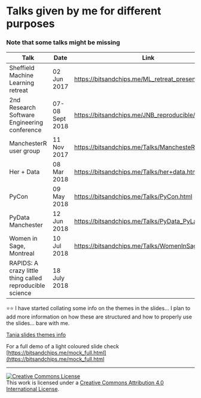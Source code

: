 # Talks given by me for different purposes
### Note that some talks might be missing

| Talk                                                     | Date             | Link                                                                                                       |
| -------------------------------------------------------- | ---------------- | ---------------------------------------------------------------------------------------------------------- |
| Sheffield Machine Learning retreat                       | 02 Jun 2017      | [https://bitsandchips.me/ML_retreat_presentation/ ](https://bitsandchips.me/ML_retreat_presentation/)      |
| 2nd Research Software Engineering conference             | 07- 08 Sept 2018 | [https://bitsandchips.me/JNB_reproducible/  ](https://bitsandchips.me/JNB_reproducible/)                   |
| ManchesterR user group                                   | 11 Nov 2017      | [https://bitsandchips.me/Talks/ManchesteR.html ](https://bitsandchips.me/Talks/ManchesteR.html)            |
| Her + Data                                               | 08 Mar 2018      | [https://bitsandchips.me/Talks/her+data.html ](https://bitsandchips.me/Talks/her+data.html)                |
| PyCon                                                    | 09 May 2018      | [https://bitsandchips.me/Talks/PyCon.html  ](https://bitsandchips.me/Talks/PyCon.html)                     |
| PyData Manchester                                        | 12 Jun 2018      | [https://bitsandchips.me/Talks/PyData_PyLadies.html  ](https://bitsandchips.me/Talks/PyData_PyLadies.html) |
| Women in Sage, Montreal                                  | 10 Jul 2018      | [https://bitsandchips.me/Talks/WomenInSage.html  ](https://bitsandchips.me/Talks/WomenInSage.html)         |
| RAPIDS: A crazy little thing called reproducible science | 18 July 2018     |                                                                                                            | [https://bitsandchips.me/Talks/RAPIDS.html  ](https://bitsandchips.me/Talks/RAPIDS.html) |


⭐⭐ I have started collating some info on the themes in the slides... I plan to add more information on how these are structured and how to properly use the slides... bare with me.

[Tania slides themes info](Themes_docs.md)


For a full demo of a light coloured slide check
[https://bitsandchips.me/mock_full.html](https://bitsandchips.me/mock_full.html


  ---
  <a rel="license" href="http://creativecommons.org/licenses/by/4.0/"><img alt="Creative Commons License" style="border-width:0" src="https://i.creativecommons.org/l/by/4.0/88x31.png" /></a><br />This work is licensed under a <a rel="license" href="http://creativecommons.org/licenses/by/4.0/">Creative Commons Attribution 4.0 International License</a>.
